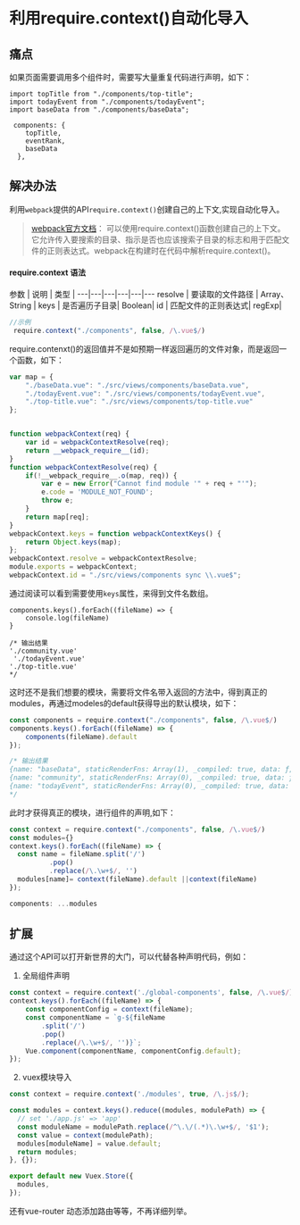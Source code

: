 # 利用require.context()自动化导入
## 痛点
如果页面需要调用多个组件时，需要写大量重复代码进行声明，如下：
```
import topTitle from "./components/top-title";
import todayEvent from "./components/todayEvent";
import baseData from "./components/baseData";

 components: {
    topTitle,
    eventRank,
    baseData
  },
```

## 解决办法
利用`webpack`提供的API`require.context()`创建自己的上下文,实现自动化导入。
> [webpack官方文档](https://webpack.js.org/guides/dependency-management/#require-context）)：
可以使用require.context()函数创建自己的上下文。
它允许传入要搜索的目录、指示是否也应该搜索子目录的标志和用于匹配文件的正则表达式。webpack在构建时在代码中解析require.context()。
>

#### require.context 语法
参数 | 说明 | 类型 | 
---|---|---|---|---|---
resolve | 要读取的文件路径 | Array、String | 
keys | 是否遍历子目录| Boolean| 
id | 匹配文件的正则表达式| regExp|

```js
//示例
 require.context("./components", false, /\.vue$/)
```

require.contenxt()的返回值并不是如预期一样返回遍历的文件对象，而是返回一个函数，如下：
```js
var map = {
	"./baseData.vue": "./src/views/components/baseData.vue",
	"./todayEvent.vue": "./src/views/components/todayEvent.vue",
	"./top-title.vue": "./src/views/components/top-title.vue"
};


function webpackContext(req) {
	var id = webpackContextResolve(req);
	return __webpack_require__(id);
}
function webpackContextResolve(req) {
	if(!__webpack_require__.o(map, req)) {
		var e = new Error("Cannot find module '" + req + "'");
		e.code = 'MODULE_NOT_FOUND';
		throw e;
	}
	return map[req];
}
webpackContext.keys = function webpackContextKeys() {
	return Object.keys(map);
};
webpackContext.resolve = webpackContextResolve;
module.exports = webpackContext;
webpackContext.id = "./src/views/components sync \\.vue$";
```

通过阅读可以看到需要使用`keys`属性，来得到文件名数组。

``` JS
components.keys().forEach((fileName) => {
    console.log(fileName)
}

/* 输出结果
'./community.vue'
 './todayEvent.vue'
'./top-title.vue'
*/
```
这时还不是我们想要的模块，需要将文件名带入返回的方法中，得到真正的modules，再通过modeles的default获得导出的默认模块，如下：
```js
const components = require.context("./components", false, /\.vue$/)
components.keys().forEach((fileName) => {
    components(fileName).default 
});

/* 输出结果
{name: "baseData", staticRenderFns: Array(1), _compiled: true, data: ƒ, render: ƒ, …}
{name: "community", staticRenderFns: Array(0), _compiled: true, data: ƒ, render: ƒ, …}
{name: "todayEvent", staticRenderFns: Array(0), _compiled: true, data: ƒ, render: ƒ, …}
*/
```
此时才获得真正的模块，进行组件的声明,如下：
```js
const context = require.context("./components", false, /\.vue$/)
const modules={}
context.keys().forEach((fileName) => {
  const name = fileName.split('/')
          .pop()
          .replace(/\.\w+$/, '')
  modules[name]= context(fileName).default ||context(fileName)
});

components: ...modules
```
## 扩展
通过这个API可以打开新世界的大门，可以代替各种声明代码，例如：
1. 全局组件声明
```js
const context = require.context('./global-components', false, /\.vue$/);
context.keys().forEach((fileName) => {
    const componentConfig = context(fileName);
    const componentName = `g-${fileName
        .split('/')
        .pop()
        .replace(/\.\w+$/, '')}`;
    Vue.component(componentName, componentConfig.default);
});
```
2. vuex模块导入
```js
const context = require.context('./modules', true, /\.js$/);

const modules = context.keys().reduce((modules, modulePath) => {
  // set './app.js' => 'app'
  const moduleName = modulePath.replace(/^\.\/(.*)\.\w+$/, '$1');
  const value = context(modulePath);
  modules[moduleName] = value.default;
  return modules;
}, {});

export default new Vuex.Store({
  modules,
});

```

还有vue-router 动态添加路由等等，不再详细列举。

